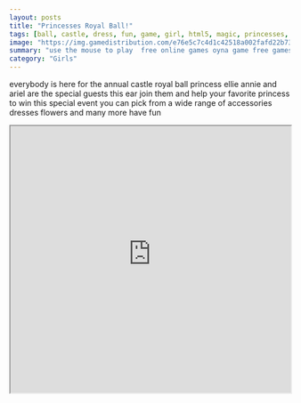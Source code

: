 ```yaml
---
layout: posts
title: "Princesses Royal Ball!"
tags: [ball, castle, dress, fun, game, girl, html5, magic, princesses, royal, sisters, free, online, games, oyna, game, free, games, play, play, games]
image: "https://img.gamedistribution.com/e76e5c7c4d1c42518a002fafd22b73ce.jpg"
summary: "use the mouse to play  free online games oyna game free games play play games"
category: "Girls"
---
```


everybody is here for the annual castle royal ball princess ellie annie and ariel are the special guests this ear join them and help your favorite princess to win this special event you can pick from a wide range of accessories dresses flowers and many more have fun

<iframe width="100%" height="480px;" src="https://html5.gamedistribution.com/e76e5c7c4d1c42518a002fafd22b73ce/"></iframe>